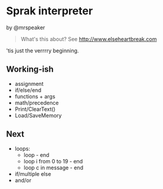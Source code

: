 # Sprak interpreter

by @mrspeaker

> What's this about? See http://www.elseheartbreak.com

'tis just the verrrry beginning.

## Working-ish

* assignment
* if/else/end
* functions + args
* math/precedence
* Print/ClearText()
* Load/SaveMemory

## Next

* loops:
  * loop - end
  * loop i from 0 to 19 - end
  * loop c in message - end
* if/multiple else
* and/or
